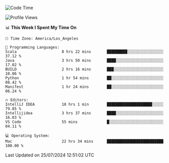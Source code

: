 <!--START_SECTION:waka-->
![Code Time](http://img.shields.io/badge/Code%20Time-1%2C137%20hrs%2057%20mins-blue)

![Profile Views](http://img.shields.io/badge/Profile%20Views-0-blue)

📊 **This Week I Spent My Time On** 

```text
🕑︎ Time Zone: America/Los_Angeles

💬 Programming Languages: 
Scala                    8 hrs 22 mins       █████████░░░░░░░░░░░░░░░░   37.12 % 
Java                     3 hrs 50 mins       ████░░░░░░░░░░░░░░░░░░░░░   17.02 % 
BUILD                    2 hrs 16 mins       ███░░░░░░░░░░░░░░░░░░░░░░   10.06 % 
Python                   1 hr 54 mins        ██░░░░░░░░░░░░░░░░░░░░░░░   08.42 % 
Manifest                 1 hr 24 mins        ██░░░░░░░░░░░░░░░░░░░░░░░   06.24 % 

🔥 Editors: 
IntelliJ IDEA            18 hrs 1 min        ████████████████████░░░░░   79.85 % 
Intellijidea             3 hrs 37 mins       ████░░░░░░░░░░░░░░░░░░░░░   16.03 % 
VS Code                  55 mins             █░░░░░░░░░░░░░░░░░░░░░░░░   04.11 % 

💻 Operating System: 
Mac                      22 hrs 34 mins      █████████████████████████   100.00 % 
```


 Last Updated on 25/07/2024 12:51:02 UTC
<!--END_SECTION:waka-->

